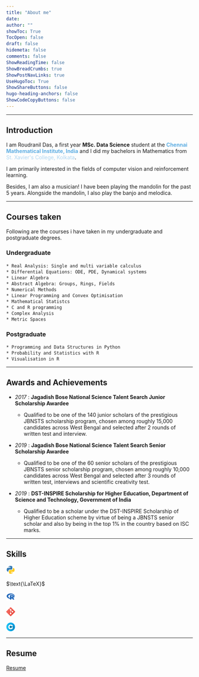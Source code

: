```yaml
---
title: "About me"
date:
author: ""
showToc: True
TocOpen: false
draft: false
hidemeta: false
comments: false
ShowReadingTime: false
ShowBreadCrumbs: true
ShowPostNavLinks: true
UseHugoToc: True
ShowShareButtons: false
hugo-heading-anchors: false
ShowCodeCopyButtons: false
---
```


---

## Introduction

I am Roudranil Das, a first year **MSc. Data Science** student at the <span style="color:#5DADE2">**Chennai Mathematical Institute, India**</span> and I did my bachelors in Mathematics from <span style="color:#AED6F1">St. Xavier's College, Kolkata</span>. 

I am primarily interested in the fields of computer vision and reinforcement learning. 

Besides, I am also a musician! I have been playing the mandolin for the past 5 years. Alongside the mandolin, I also play the banjo and melodica.

---

## Courses taken

Following are the courses i have taken in my undergraduate and postgraduate degrees.

### Undergraduate

    * Real Analysis: Single and multi variable calculus
    * Differential Equations: ODE, PDE, Dynamical systems
    * Linear Algebra
    * Abstract Algebra: Groups, Rings, Fields
    * Numerical Methods
    * Linear Programming and Convex Optimisation
    * Mathematical Statistcs
    * C and R programming
    * Complex Analysis
    * Metric Spaces

### Postgraduate
    * Programming and Data Structures in Python
    * Probability and Statistics with R
    * Visualisation in R

---

## Awards and Achievements

- _2017_ : **Jagadish Bose National Science Talent Search Junior Scholarship Awardee**
  - Qualified to be one of the 140 junior scholars of the prestigious JBNSTS scholarship program, chosen among roughly 15,000 candidates across West Bengal and selected after 2 rounds of written test and interview.

- _2019_ : **Jagadish Bose National Science Talent Search Senior Scholarship Awardee**
  - Qualified to be one of the 60 senior scholars of the prestigious JBNSTS senior scholarship program, chosen among roughly 10,000 candidates across West Bengal and selected after 3 rounds of written test, interviews and scientific creativity test.

- _2019_ : **DST-INSPIRE Scholarship for Higher Education, Department of Science and Technology, Government of India**
  - Qualified to be a scholar under the DST-INSPIRE Scholarship of Higher Education scheme by virtue of being a JBNSTS senior scholar and also by being in the top 1% in the country based on ISC marks.

---

## Skills

![Python](/fontawesome/python.png) 
<!-- `Python` <span style="float:right; position:relative; text-size:medium;">90%</span> -->
<div class="skillbox">
	<div class="skill">
		<div class="level" style="width: 90%; background-color: #646464;"></div>
	</div>
</div>

$\text{\LaTeX}$ 
<!-- <span style="float:right; position:relative; text-size:medium;">90%</span> -->
<div class="skillbox">
	<div class="skill">
		<div class="level" style="width: 90%; background-color: #646464;"></div>
	</div>
</div>

![R](/fontawesome/R.png)
<!-- `R` <span style="float:right; position:relative; text-size:medium;">80%</span> -->
<div class="skillbox">
	<div class="skill">
		<div class="level" style="width: 80%; background-color: #646464;"></div>
	</div>
</div>

![git](/fontawesome/git.png)
<!-- `Git` <span style="float:right; position:relative; text-size:medium;">70%</span> -->
<div class="skillbox">
	<div class="skill">
		<div class="level" style="width: 70%; background-color: #646464;"></div>
	</div>
</div>

![C](/fontawesome/c.png)
<!-- `C` <span style="float:right; position:relative; text-size:medium;">60%</span> -->
<div class="skillbox">
	<div class="skill">
		<div class="level" style="width: 60%; background-color: #646464;"></div>
	</div>
</div>
		
---
## Resume

<!-- [Resume](/pdf/roudranil-resume.pdf "My resume") -->
[Resume](/resume/roudranil-resume.pdf "My resume")



